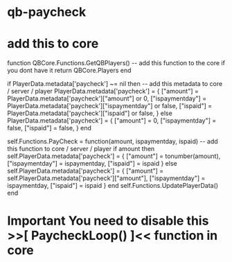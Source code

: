 # qb-paycheck


# add this to core
function QBCore.Functions.GetQBPlayers()   -- add this function to the core if you dont have it
    return QBCore.Players
end
    
if PlayerData.metadata['paycheck'] ~= nil then     -- add this metadata to core / server / player 
  PlayerData.metadata['paycheck'] = {
    ["amount"] = PlayerData.metadata['paycheck']["amount"] or 0,
    ["ispaymentday"] = PlayerData.metadata['paycheck']["ispaymentday"] or false,
    ["ispaid"] = PlayerData.metadata['paycheck']["ispaid"] or false,
  }
else
  PlayerData.metadata['paycheck'] = {
      ["amount"] = 0,
      ["ispaymentday"] = false,
      ["ispaid"] = false,
  }
end
  
self.Functions.PayCheck = function(amount, ispaymentday, ispaid)    -- add this function to core / server / player 
  if amount then 
      self.PlayerData.metadata['paycheck'] = {
          ["amount"] = tonumber(amount),
          ["ispaymentday"] = ispaymentday,
          ["ispaid"] = ispaid
      }
  else
      self.PlayerData.metadata['paycheck'] = {
          ["amount"] = self.PlayerData.metadata['paycheck']["amount"],
          ["ispaymentday"] = ispaymentday,
          ["ispaid"] = ispaid
      }
  end
  self.Functions.UpdatePlayerData()
end



# Important   You need to disable this >>[ PaycheckLoop() ]<< function in core
